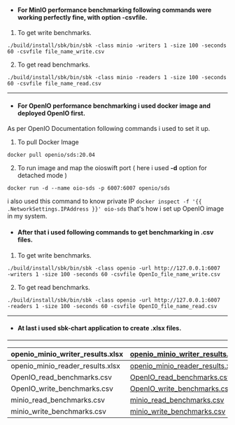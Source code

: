 - #### For MinIO performance benchmarking following commands were working perfectly fine, with option __-csvfile__.

1. To get write benchmarks.
```
./build/install/sbk/bin/sbk -class minio -writers 1 -size 100 -seconds 60 -csvfile file_name_write.csv
```
2. To get read benchmarks.
```
./build/install/sbk/bin/sbk -class minio -readers 1 -size 100 -seconds 60 -csvfile file_name_read.csv
```
-------

- #### For OpenIO performance benchmarking i used docker image and deployed OpenIO first.

As per OpenIO Documentation following commands i used to set it up.
1. To pull Docker Image
```
docker pull openio/sds:20.04
```
2. To run image and map the oioswift port ( here i used __-d__ option for detached mode )
```
docker run -d --name oio-sds -p 6007:6007 openio/sds
```
i also used this command to know private IP `docker inspect -f '{{ .NetworkSettings.IPAddress }}' oio-sds`
that's how i set up OpenIO image in my system.

- #### After that i used following commands to get benchmarking in  __.csv__ files.

1. To get write benchmarks.
```
./build/install/sbk/bin/sbk -class openio -url http://127.0.0.1:6007  -writers 1 -size 100 -seconds 60 -csvfile OpenIo_file_name_write.csv
```
2. To get read benchmarks.
```
./build/install/sbk/bin/sbk -class openio -url http://127.0.0.1:6007  -readers 1 -size 100 -seconds 60 -csvfile OpenIO_file_name_read.csv
```
------

- #### At last i used __sbk-chart__ application to create __.xlsx__ files.
----------
| openio_minio_writer_results.xlsx | [openio_minio_writer_results.xlsx](openio_minio_writer_results.xlsx)                              |
| ------- |---------------------------------------------------------------------------------------------------| 
| openio_minio_reader_results.xlsx | [openio_minio_reader_results.xlsx](openio_minio_reader_results.xlsx)                              |
| OpenIO_read_benchmarks.csv | [OpenIO_read_benchmarks.csv](OpenIO_read_benchmarks.csv)                                          |
| OpenIO_write_benchmarks.csv | [OpenIO_write_benchmarks.csv](OpenIO_write_benchmarks.csv) |
| minio_read_benchmarks.csv | [minio_read_benchmarks.csv](minio_read_benchmarks.csv) |
| minio_write_benchmarks.csv | [minio_write_benchmarks.csv](minio_write_benchmarks.csv) |
